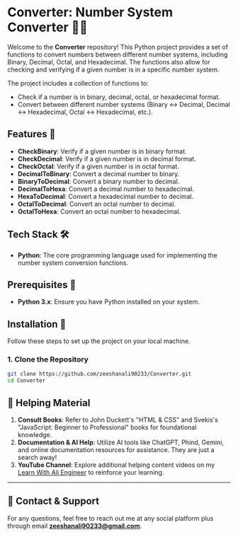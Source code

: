 # Converter: Number System Converter 🔢🔄

Welcome to the **Converter** repository! This Python project provides a set of functions to convert numbers between different number systems, including Binary, Decimal, Octal, and Hexadecimal. The functions also allow for checking and verifying if a given number is in a specific number system.

The project includes a collection of functions to:
- Check if a number is in binary, decimal, octal, or hexadecimal format.
- Convert between different number systems (Binary ↔ Decimal, Decimal ↔ Hexadecimal, Octal ↔ Hexadecimal, etc.).

## Features 🌟

- **CheckBinary**: Verify if a given number is in binary format.
- **CheckDecimal**: Verify if a given number is in decimal format.
- **CheckOctal**: Verify if a given number is in octal format.
- **DecimalToBinary**: Convert a decimal number to binary.
- **BinaryToDecimal**: Convert a binary number to decimal.
- **DecimalToHexa**: Convert a decimal number to hexadecimal.
- **HexaToDecimal**: Convert a hexadecimal number to decimal.
- **OctalToDecimal**: Convert an octal number to decimal.
- **OctalToHexa**: Convert an octal number to hexadecimal.

## Tech Stack 🛠️

- **Python**: The core programming language used for implementing the number system conversion functions.

## Prerequisites 📝

- **Python 3.x**: Ensure you have Python installed on your system.
  
## Installation 🚀

Follow these steps to set up the project on your local machine.

### 1. Clone the Repository

```bash
git clone https://github.com/zeeshanali90233/Converter.git
cd Converter
```
## 📖 Helping Material

1. **Consult Books**: Refer to John Duckett's "HTML & CSS" and Svekis's "JavaScript: Beginner to Professional" books for foundational knowledge.
2. **Documentation & AI Help**: Utilize AI tools like ChatGPT, Phind, Gemini, and online documentation resources for assistance. They are just a search away!
3. **YouTube Channel**: Explore additional helping content videos on my [Learn With Ali Engineer](https://www.youtube.com/@learnwithaliengineer) to reinforce your learning.

---

## 📝 Contact & Support

For any questions, feel free to reach out me at any social platform plus through email **zeeshanali90233@gmail.com**.
